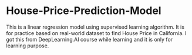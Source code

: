 # House-Price-Prediction-Model
This is a linear regression model using supervised learning algorithm. It is for practice based on real-world dataset to find House Price in California. I got this from DeepLearning.AI course while learning and it is only for learning purpose.
